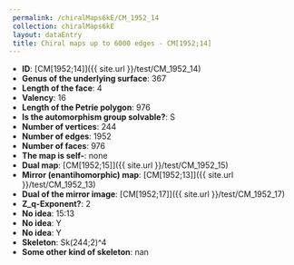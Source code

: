 ```yaml
--- 
 permalink: /chiralMaps6kE/CM_1952_14 
 collection: chiralMaps6kE
 layout: dataEntry
 title: Chiral maps up to 6000 edges - CM[1952;14]
---
```


- **ID**: [CM[1952;14]]({{ site.url }}/test/CM_1952_14)
- **Genus of the underlying surface**: 367
- **Length of the face**: 4
- **Valency**: 16
- **Length of the Petrie polygon**: 976
- **Is the automorphism group solvable?**: S
- **Number of vertices**: 244
- **Number of edges**: 1952
- **Number of faces**: 976
- **The map is self-**: none
- **Dual map**: [CM[1952;15]]({{ site.url }}/test/CM_1952_15)
- **Mirror (enantihomorphic) map**: [CM[1952;13]]({{ site.url }}/test/CM_1952_13)
- **Dual of the mirror image**: [CM[1952;17]]({{ site.url }}/test/CM_1952_17)
- **Z_q-Exponent?**: 2
- **No idea**:  15:13
- **No idea**: Y
- **No idea**: Y
- **Skeleton**: Sk(244;2)^4
- **Some other kind of skeleton**: nan
